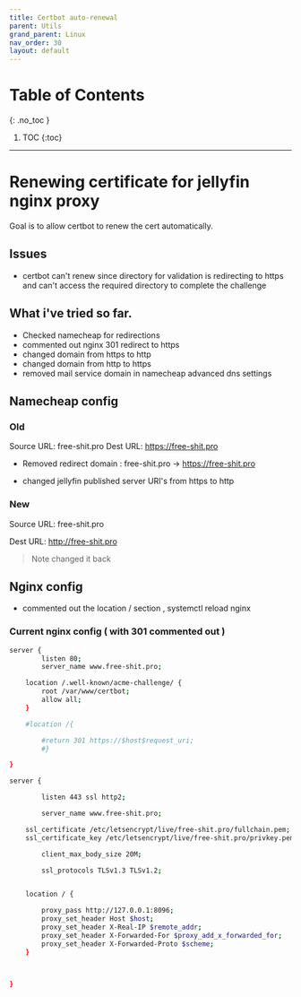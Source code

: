 ```yaml
---
title: Certbot auto-renewal
parent: Utils
grand_parent: Linux
nav_order: 30
layout: default
---
```

# Table of Contents 
{: .no_toc }

1. TOC 
{:toc}

---


# Renewing certificate for jellyfin nginx proxy 

Goal is to allow certbot to renew the cert automatically. 

## Issues 

- certbot can't renew since directory for validation is redirecting to https and can't access the required directory to complete the challenge 


## What i've tried so far. 


- Checked namecheap for redirections 
- commented out nginx 301 redirect to https 
- changed domain from https to http
- changed domain from http to https 
- removed mail service domain in namecheap advanced dns settings 



## Namecheap config 

### Old

Source URL: free-shit.pro 
Dest URL: https://free-shit.pro

- Removed redirect domain : free-shit.pro -> https://free-shit.pro

- changed jellyfin published server URI's from https to http
### New 

Source URL: free-shit.pro 

Dest URL: http://free-shit.pro

> Note changed it back 

## Nginx config 

- commented out the location / section  , systemctl reload nginx 


### Current nginx config ( with 301 commented out )

```bash
server {
        listen 80;
        server_name www.free-shit.pro;

    location /.well-known/acme-challenge/ {
        root /var/www/certbot;
        allow all;
    }

    #location /{

        #return 301 https://$host$request_uri;
        #}

}

server {

        listen 443 ssl http2;

        server_name www.free-shit.pro;

    ssl_certificate /etc/letsencrypt/live/free-shit.pro/fullchain.pem;
    ssl_certificate_key /etc/letsencrypt/live/free-shit.pro/privkey.pem; 

        client_max_body_size 20M;

        ssl_protocols TLSv1.3 TLSv1.2;


    location / {

        proxy_pass http://127.0.0.1:8096;
        proxy_set_header Host $host;
        proxy_set_header X-Real-IP $remote_addr;
        proxy_set_header X-Forwarded-For $proxy_add_x_forwarded_for;
        proxy_set_header X-Forwarded-Proto $scheme;
    }



}
```
